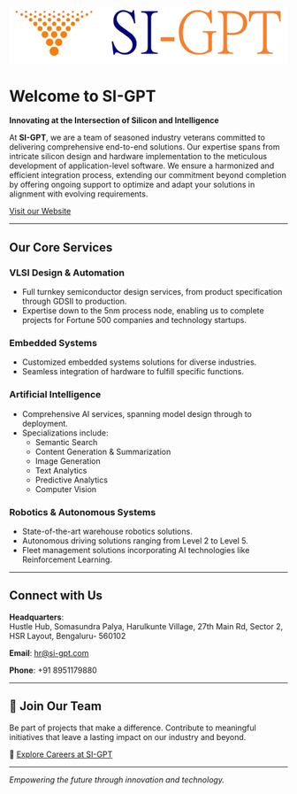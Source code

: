 ![SI-GPT Logo](SI-GPT_Updated_Logo-removebg-preview.png)

# Welcome to SI-GPT

**Innovating at the Intersection of Silicon and Intelligence**

At **SI-GPT**, we are a team of seasoned industry veterans committed to delivering comprehensive end-to-end solutions. Our expertise spans from intricate silicon design and hardware implementation to the meticulous development of application-level software. We ensure a harmonized and efficient integration process, extending our commitment beyond completion by offering ongoing support to optimize and adapt your solutions in alignment with evolving requirements.

[Visit our Website](https://www.si-gpt.com/)

---

## Our Core Services

### VLSI Design & Automation
- Full turnkey semiconductor design services, from product specification through GDSII to production.
- Expertise down to the 5nm process node, enabling us to complete projects for Fortune 500 companies and technology startups.

### Embedded Systems
- Customized embedded systems solutions for diverse industries.
- Seamless integration of hardware to fulfill specific functions.

### Artificial Intelligence
- Comprehensive AI services, spanning model design through to deployment.
- Specializations include:
  - Semantic Search
  - Content Generation & Summarization
  - Image Generation
  - Text Analytics
  - Predictive Analytics
  - Computer Vision

### Robotics & Autonomous Systems
- State-of-the-art warehouse robotics solutions.
- Autonomous driving solutions ranging from Level 2 to Level 5.
- Fleet management solutions incorporating AI technologies like Reinforcement Learning.

---

## Connect with Us

**Headquarters**:  
Hustle Hub, Somasundra Palya, Harulkunte Village, 27th Main Rd, Sector 2, HSR Layout, Bengaluru- 560102

**Email**: [hr@si-gpt.com](mailto:hr@si-gpt.com)

**Phone**: +91 8951179880

---

## 🚀 Join Our Team

Be part of projects that make a difference. Contribute to meaningful initiatives that leave a lasting impact on our industry and beyond.

🔗 [Explore Careers at SI-GPT](https://www.si-gpt.com/general-1)

---

*Empowering the future through innovation and technology.*
